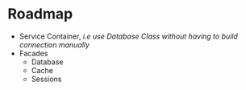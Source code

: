 # Roadmap

- Service Container, *i.e use Database Class without having to build connection manually*
- Facades
  - Database
  - Cache
  - Sessions
